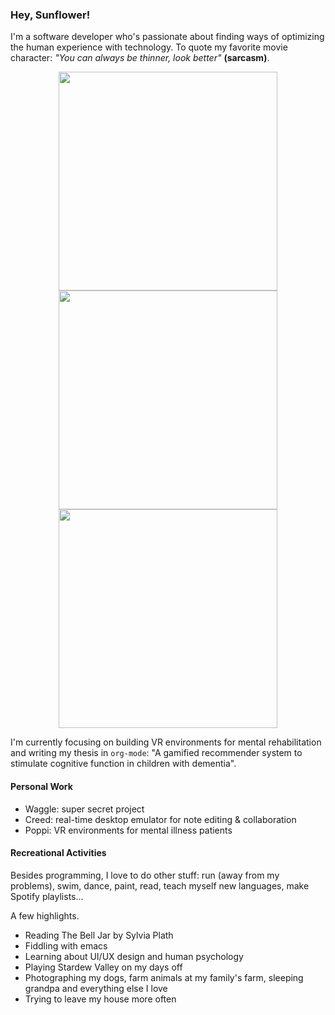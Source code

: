 ### Hey, Sunflower!

I'm a software developer who's passionate about finding ways of optimizing the human experience with technology. To quote my favorite movie character: *"You can always be thinner, look better"* **(sarcasm)**. 

<div align="center">
<img src="https://i.pinimg.com/564x/83/19/4d/83194d92af51cfa536ea5c029ade658d.jpg" style="height: 350px;"/>
<img src="https://i.pinimg.com/564x/1a/9a/3c/1a9a3c51cf6802f26428f6420bbb0ed7.jpg" style="height: 350px;"/>
<img src="https://i.pinimg.com/564x/5a/fa/af/5afaafac052a7df0d7759f9eb542a151.jpg" style="height: 350px;"/>
</div>

I'm currently focusing on building VR environments for mental rehabilitation and writing my thesis in `org-mode`: "A gamified recommender system to stimulate cognitive function in children with dementia".

#### Personal Work
- Waggle: super secret project
- Creed: real-time desktop emulator for note editing & collaboration
- Poppi: VR environments for mental illness patients

#### Recreational Activities
Besides programming, I love to do other stuff: run (away from my problems), swim, dance, paint, read, teach myself new languages, make Spotify playlists...

A few highlights.
- Reading The Bell Jar by Sylvia Plath
- Fiddling with emacs
- Learning about UI/UX design and human psychology
- Playing Stardew Valley on my days off
- Photographing my dogs, farm animals at my family's farm, sleeping grandpa and everything else I love
- Trying to leave my house more often

